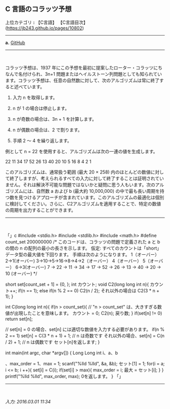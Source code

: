 ## **C 言語のコラッツ予想**

上位カテゴリ **:** 【C言語】 【C言語目次】(https://jb243.github.io/pages/10802)

---

**a.** [GitHub](https://github.com/JB243/nate9389/blob/main/C/Collat​​z%20Conjecture)

---

<br>

コラッツ予想は、1937 年にこの予想を最初に提案したローター・コラッツにちなんで名付けられ、3n+1 問題またはヘイルストーン列問題としても知られています。コラッツ予想は、任意の自然数に対して、次のアルゴリズムは常に終了すると述べています。

1. 入力 n を取得します。

2. n が 1 の場合は停止します。

3. n が奇数の場合は、3n + 1 を計算します。

4. n が偶数の場合は、2 で割ります。

5. 手順 2 ～ 4 を繰り返します。

例として n = 22 を使用すると、アルゴリズムは次の一連の値を生成します。

22 11 34 17 52 26 13 40 20 10 5 16 8 4 2 1

このアルゴリズムは、通常扱う範囲 (最大 20 × 258) 内のほとんどの数値に対して終了しますが、考えられるすべての入力に対して終了することは証明されていません。それは解決不可能な問題ではないかと疑問に思う人もいます。次のアルゴリズムには、自然数 a および b (最大約 10,000,000) の中で最も長い周期を持つ数を見つけるアプローチが含まれています。このアルゴリズムの最適化は個別に検討してください。さらに、C2アルゴリズムを適用することで、特定の数値の周期を出力することができます。

---

<br>

「」c
#include <stdio.h>
#include <stdlib.h>
#include <math.h>
#define count_set 200000000
/*
このコードは、コラッツの問題で定義された a と b の間の n の配列の最小の長さを示します。
仮定: すべてのカウントは「short」データ型の最大値を下回ります。
手順は次のようになります。
1（オーバー）
2→1(オーバー)
3→10→5→16→8→4→2（オーバー）
4（オーバー）
5（オーバー）
6→3(オーバー)
7 → 22 → 11 → 34 → 17 → 52 → 26 → 13 → 40 → 20 → 10 (オーバー)
*/

short set[count_set + 1] = {0, };
int カウント;
void C2(long long int n){
カウント++;
if(n == 1);
else if(n % 2 == 0) C2(n / 2);
それ以外の場合は C2(3 * n + 1);
}

int C(long long int n){
if(n > count_set){
// "n > count_set" は、大きすぎる数値が出現したことを意味します。
カウント = 0;
C2(n);
戻り数;
}
if(set[n] != 0) return set[n];

// set[n] = 0 の場合、set[n] には適切な数値を入力する必要があります。
if(n % 2 == 1) set[n] = C(3 * n + 1) + 1; // n は奇数です
それ以外の場合、set[n] = C(n / 2) + 1; // n は偶数です
セット[n]を返します;
}

int main(int argc, char *argv[]) {
Long Long int i、a、b

、max_order = 1、max = 1;
scanf("%lld %lld", &a, &b);
セット[1] = 1;
for(i = a; i <= b; i ++){
set[i] = C(i);
if(set[i] > max){
max_order = i;
最大 = セット[i];
}
}
printf("%lld %lld", max_order, max);
0を返します。
}
「」

---

<br>

*入力: 2016.03.01 11:34*
